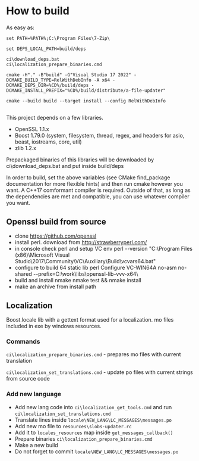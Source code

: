 # How to build
As easy as: 
```
set PATH=%PATH%;C:\Program Files\7-Zip\

set DEPS_LOCAL_PATH=build/deps

ci\download_deps.bat
ci\localization_prepare_binaries.cmd

cmake -H"." -B"build" -G"Visual Studio 17 2022" -DCMAKE_BUILD_TYPE=RelWithDebInfo -A x64 -DCMAKE_DEPS_DIR=%CD%/build/deps -DCMAKE_INSTALL_PREFIX="%CD%/build/distribute/a-file-updater"

cmake --build build --target install --config RelWithDebInfo
```
##
This project depends on a few libraries.

* OpenSSL 1.1.x
* Boost 1.79.0 (system, filesystem, thread, regex, and headers for asio, beast, iostreams, core, util)
* zlib 1.2.x

Prepackaged binaries of this libraries will be downloaded by ci\download_deps.bat and put inside build/deps

In order to build, set the above variables (see CMake find_package documentation for more flexible hints) and then run cmake however you want.
A C++17 comformant compiler is required. Outside of that, as long as the dependencies are met and compatible, you can use whatever compiler you want.

## Openssl build from source
* clone https://github.com/openssl
* install perl. 
  download from http://strawberryperl.com/
* in console check perl and setup VC env
  perl --version 
  "C:\Program Files (x86)\Microsoft Visual Studio\2017\Community\VC\Auxiliary\Build\vcvars64.bat"
* configure to build 64 static lib 
  perl Configure VC-WIN64A no-asm no-shared --prefix=C:\work\libs\openssl-lib-vvv-x64\
* build and install 
  nmake 
  nmake test && nmake install 
* make an archive from install path 

## Localization

Boost.locale lib with a gettext format used for a localization. 
mo files included in exe by windows resources. 
### Commands 

`ci\localization_prepare_binaries.cmd` - prepares mo files with current translation 

`ci\localization_set_translations.cmd` - update po files with current strings from source code 

### Add new language 

* Add new lang code into `ci\localization_get_tools.cmd` and run `ci\localization_set_translations.cmd`
* Translate lines inside `locale\NEW_LANG\LC_MESSAGES\messages.po`
* Add new mo file to `resources\slobs-updater.rc`
* Add it to `locales_resources` map inside `get_messages_callback()`
* Prepare binaries `ci\localization_prepare_binaries.cmd`
* Make a new build 
* Do not forget to commit `locale\NEW_LANG\LC_MESSAGES\messages.po`